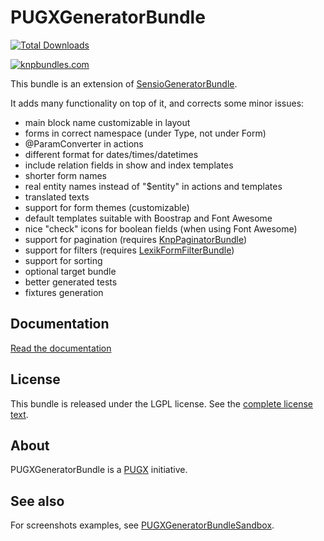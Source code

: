 PUGXGeneratorBundle
===================

[![Total Downloads](https://poser.pugx.org/pugx/generator-bundle/downloads.png)](https://packagist.org/packages/pugx/generator-bundle)

[![knpbundles.com](http://knpbundles.com/PUGX/PUGXGeneratorBundle/badge-short)](http://knpbundles.com/PUGX/PUGXGeneratorBundle)


This bundle is an extension of [SensioGeneratorBundle](https://github.com/sensio/SensioGeneratorBundle).

It adds many functionality on top of it, and corrects some minor issues:

* main block name customizable in layout
* forms in correct namespace (under Type, not under Form)
* @ParamConverter in actions
* different format for dates/times/datetimes
* include relation fields in show and index templates
* shorter form names
* real entity names instead of "$entity" in actions and templates
* translated texts
* support for form themes (customizable)
* default templates suitable with Boostrap and Font Awesome
* nice "check" icons for boolean fields (when using Font Awesome)
* support for pagination (requires [KnpPaginatorBundle](https://github.com/KnpLabs/KnpPaginatorBundle))
* support for filters (requires [LexikFormFilterBundle](https://github.com/lexik/LexikFormFilterBundle))
* support for sorting
* optional target bundle
* better generated tests
* fixtures generation

Documentation
-------------

[Read the documentation](Resources/doc/index.md)

License
-------

This bundle is released under the LGPL license. See the [complete license text](Resources/meta/LICENSE).

About
-----

PUGXGeneratorBundle is a [PUGX](https://github.com/PUGX) initiative.

See also
--------

For screenshots examples, see [PUGXGeneratorBundleSandbox](https://github.com/garak/PUGXGeneratorBundleSandbox).

